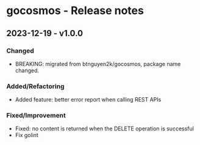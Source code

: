 # gocosmos - Release notes

## 2023-12-19 - v1.0.0

### Changed

- BREAKING: migrated from btnguyen2k/gocosmos, package name changed.

### Added/Refactoring

- Added feature: better error report when calling REST APIs

### Fixed/Improvement

- Fixed: no content is returned when the DELETE operation is successful
- Fix golint


